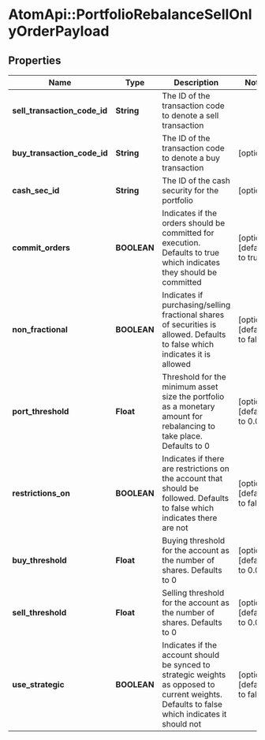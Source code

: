 # AtomApi::PortfolioRebalanceSellOnlyOrderPayload

## Properties
Name | Type | Description | Notes
------------ | ------------- | ------------- | -------------
**sell_transaction_code_id** | **String** | The ID of the transaction code to denote a sell transaction | 
**buy_transaction_code_id** | **String** | The ID of the transaction code to denote a buy transaction | [optional] 
**cash_sec_id** | **String** | The ID of the cash security for the portfolio | [optional] 
**commit_orders** | **BOOLEAN** | Indicates if the orders should be committed for execution. Defaults to true which indicates they should be committed | [optional] [default to true]
**non_fractional** | **BOOLEAN** | Indicates if purchasing/selling fractional shares of securities is allowed. Defaults to false which indicates it is allowed | [optional] [default to false]
**port_threshold** | **Float** | Threshold for the minimum asset size the portfolio as a monetary amount for rebalancing to take place. Defaults to 0 | [optional] [default to 0.0]
**restrictions_on** | **BOOLEAN** | Indicates if there are restrictions on the account that should be followed. Defaults to false which indicates there are not | [optional] [default to false]
**buy_threshold** | **Float** | Buying threshold for the account as the number of shares. Defaults to 0 | [optional] [default to 0.0]
**sell_threshold** | **Float** | Selling threshold for the account as the number of shares. Defaults to 0 | [optional] [default to 0.0]
**use_strategic** | **BOOLEAN** | Indicates if the account should be synced to strategic weights as opposed to current weights. Defaults to false which indicates it should not | [optional] [default to false]


